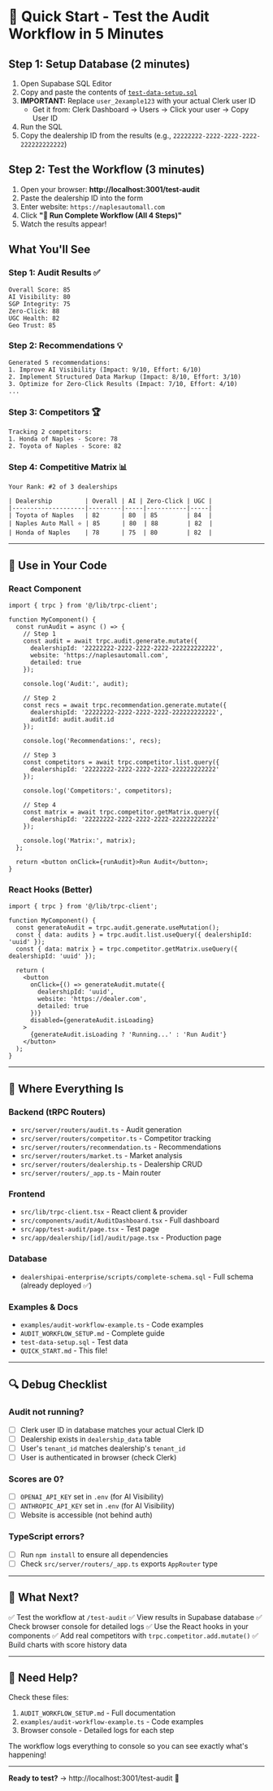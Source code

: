 # 🚀 Quick Start - Test the Audit Workflow in 5 Minutes

## Step 1: Setup Database (2 minutes)

1. Open Supabase SQL Editor
2. Copy and paste the contents of [`test-data-setup.sql`](test-data-setup.sql)
3. **IMPORTANT:** Replace `user_2example123` with your actual Clerk user ID
   - Get it from: Clerk Dashboard → Users → Click your user → Copy User ID
4. Run the SQL
5. Copy the dealership ID from the results (e.g., `22222222-2222-2222-2222-222222222222`)

## Step 2: Test the Workflow (3 minutes)

1. Open your browser: **http://localhost:3001/test-audit**
2. Paste the dealership ID into the form
3. Enter website: `https://naplesautomall.com`
4. Click **"🚀 Run Complete Workflow (All 4 Steps)"**
5. Watch the results appear!

## What You'll See

### Step 1: Audit Results ✅
```
Overall Score: 85
AI Visibility: 80
SGP Integrity: 75
Zero-Click: 88
UGC Health: 82
Geo Trust: 85
```

### Step 2: Recommendations 💡
```
Generated 5 recommendations:
1. Improve AI Visibility (Impact: 9/10, Effort: 6/10)
2. Implement Structured Data Markup (Impact: 8/10, Effort: 3/10)
3. Optimize for Zero-Click Results (Impact: 7/10, Effort: 4/10)
...
```

### Step 3: Competitors 🏆
```
Tracking 2 competitors:
1. Honda of Naples - Score: 78
2. Toyota of Naples - Score: 82
```

### Step 4: Competitive Matrix 📊
```
Your Rank: #2 of 3 dealerships

| Dealership         | Overall | AI | Zero-Click | UGC |
|--------------------|---------|-----|-----------|-----|
| Toyota of Naples   | 82      | 80  | 85        | 84  |
| Naples Auto Mall ⭐ | 85      | 80  | 88        | 82  |
| Honda of Naples    | 78      | 75  | 80        | 82  |
```

---

## 🎯 Use in Your Code

### React Component
```tsx
import { trpc } from '@/lib/trpc-client';

function MyComponent() {
  const runAudit = async () => {
    // Step 1
    const audit = await trpc.audit.generate.mutate({
      dealershipId: '22222222-2222-2222-2222-222222222222',
      website: 'https://naplesautomall.com',
      detailed: true
    });

    console.log('Audit:', audit);

    // Step 2
    const recs = await trpc.recommendation.generate.mutate({
      dealershipId: '22222222-2222-2222-2222-222222222222',
      auditId: audit.audit.id
    });

    console.log('Recommendations:', recs);

    // Step 3
    const competitors = await trpc.competitor.list.query({
      dealershipId: '22222222-2222-2222-2222-222222222222'
    });

    console.log('Competitors:', competitors);

    // Step 4
    const matrix = await trpc.competitor.getMatrix.query({
      dealershipId: '22222222-2222-2222-2222-222222222222'
    });

    console.log('Matrix:', matrix);
  };

  return <button onClick={runAudit}>Run Audit</button>;
}
```

### React Hooks (Better)
```tsx
import { trpc } from '@/lib/trpc-client';

function MyComponent() {
  const generateAudit = trpc.audit.generate.useMutation();
  const { data: audits } = trpc.audit.list.useQuery({ dealershipId: 'uuid' });
  const { data: matrix } = trpc.competitor.getMatrix.useQuery({ dealershipId: 'uuid' });

  return (
    <button
      onClick={() => generateAudit.mutate({
        dealershipId: 'uuid',
        website: 'https://dealer.com',
        detailed: true
      })}
      disabled={generateAudit.isLoading}
    >
      {generateAudit.isLoading ? 'Running...' : 'Run Audit'}
    </button>
  );
}
```

---

## 📂 Where Everything Is

### Backend (tRPC Routers)
- `src/server/routers/audit.ts` - Audit generation
- `src/server/routers/competitor.ts` - Competitor tracking
- `src/server/routers/recommendation.ts` - Recommendations
- `src/server/routers/market.ts` - Market analysis
- `src/server/routers/dealership.ts` - Dealership CRUD
- `src/server/routers/_app.ts` - Main router

### Frontend
- `src/lib/trpc-client.tsx` - React client & provider
- `src/components/audit/AuditDashboard.tsx` - Full dashboard
- `src/app/test-audit/page.tsx` - Test page
- `src/app/dealership/[id]/audit/page.tsx` - Production page

### Database
- `dealershipai-enterprise/scripts/complete-schema.sql` - Full schema (already deployed ✅)

### Examples & Docs
- `examples/audit-workflow-example.ts` - Code examples
- `AUDIT_WORKFLOW_SETUP.md` - Complete guide
- `test-data-setup.sql` - Test data
- `QUICK_START.md` - This file!

---

## 🔍 Debug Checklist

### Audit not running?
- [ ] Clerk user ID in database matches your actual Clerk ID
- [ ] Dealership exists in `dealership_data` table
- [ ] User's `tenant_id` matches dealership's `tenant_id`
- [ ] User is authenticated in browser (check Clerk)

### Scores are 0?
- [ ] `OPENAI_API_KEY` set in `.env` (for AI Visibility)
- [ ] `ANTHROPIC_API_KEY` set in `.env` (for AI Visibility)
- [ ] Website is accessible (not behind auth)

### TypeScript errors?
- [ ] Run `npm install` to ensure all dependencies
- [ ] Check `src/server/routers/_app.ts` exports `AppRouter` type

---

## 🎉 What Next?

✅ Test the workflow at `/test-audit`
✅ View results in Supabase database
✅ Check browser console for detailed logs
✅ Use the React hooks in your components
✅ Add real competitors with `trpc.competitor.add.mutate()`
✅ Build charts with score history data

---

## 💬 Need Help?

Check these files:
1. `AUDIT_WORKFLOW_SETUP.md` - Full documentation
2. `examples/audit-workflow-example.ts` - Code examples
3. Browser console - Detailed logs for each step

The workflow logs everything to console so you can see exactly what's happening!

---

**Ready to test?** → http://localhost:3001/test-audit 🚀
